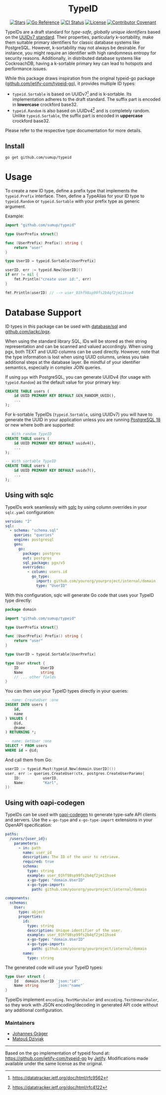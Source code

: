 <div align="center">

# TypeID

[![Stars](https://img.shields.io/github/stars/sumup/typeid?style=social)](https://github.com/sumup/typeid/)
[![Go Reference](https://pkg.go.dev/badge/github.com/sumup/typeid.svg)](https://pkg.go.dev/github.com/sumup/typeid)
[![CI Status](https://github.com/sumup/typeid/workflows/CI/badge.svg)](https://github.com/sumup/typeid/actions/workflows/ci.yml)
[![License](https://img.shields.io/github/license/sumup/typeid)](./LICENSE)
[![Contributor Covenant](https://img.shields.io/badge/Contributor%20Covenant-v2.1%20adopted-ff69b4.svg)](https://github.com/sumup/typeid/tree/main/CODE_OF_CONDUCT.md)

</div>

TypeIDs are a draft standard for *type-safe, globally unique identifiers* based on the [UUIDv7 standard](https://datatracker.ietf.org/doc/html/rfc9562). Their properties, particularly k-sortability, make them suitable primary identifiers for classic database systems like PostgreSQL. However, k-sortability may not always be desirable. For instance, you might require an identifier with high randomness entropy for security reasons. Additionally, in distributed database systems like CockroachDB, having a k-sortable primary key can lead to hotspots and performance issues.

While this package draws inspiration from the original typeid-go package ([github.com/jetify-com/typeid-go](https://github.com/jetify-com/typeid-go)), it provides multiple ID types:

- `typeid.Sortable` is based on UUIDv7[^UUIDv7] and is k-sortable. Its implementation adheres to the draft standard. The suffix part is encoded in **lowercase** crockford base32.
- `typeid.Random` is also based on UUIDv4[^UUIDv4] and is completely random. Unlike `typeid.Sortable`, the suffix part is encoded in **uppercase** crockford base32.

Please refer to the respective type documentation for more details.

## Install

```shell
go get github.com/sumup/typeid
```

# Usage

To create a new ID type, define a prefix type that implements the `typeid.Prefix` interface. Then, define a TypeAlias for your ID type to `typeid.Random` or `typeid.Sortable` with your prefix type as generic argument.

Example:

```go
import "github.com/sumup/typeid"

type UserPrefix struct{}

func (UserPrefix) Prefix() string {
    return "user"
}

type UserID = typeid.Sortable[UserPrefix]

userID, err := typeid.New[UserID]()
if err != nil {
    fmt.Println("create user id:", err)
}

fmt.Println(userID) // --> user_01hf98sp99fs2b4qf2jm11hse4
```

# Database Support

ID types in this package can be used with [database/sql](https://pkg.go.dev/database/sql) and [github.com/jackc/pgx](https://pkg.go.dev/github.com/jackc/pgx/v5).

When using the standard library SQL, IDs will be stored as their string representation and can be scanned and valued accordingly. When using pgx, both TEXT and UUID columns can be used directly. However, note that the type information is lost when using UUID columns, unless you take additional steps at the database layer. Be mindful of your identifier semantics, especially in complex JOIN queries.

If using `pgx` with PostgreSQL, you can generate UUIDv4 (for usage with `typeid.Random`) as the default value for your primary key:

```sql
CREATE TABLE users (
    id UUID PRIMARY KEY DEFAULT GEN_RANDOM_UUID(),
    ...
);
```

For k-sortable TypeIDs (`typeid.Sortable`, using UUIDv7) you will have to generate the UUID in your application unless you are running [PostgreSQL 18](https://www.thenile.dev/blog/uuidv7) or new where both are supported:

```sql
-- With random TypeID
CREATE TABLE users (
    id UUID PRIMARY KEY DEFAULT uuidv4(),
    ...
);

-- With sortable TypeID
CREATE TABLE users (
    id UUID PRIMARY KEY DEFAULT uuidv7(),
    ...
);
```

## Using with sqlc

TypeIDs work seamlessly with [sqlc](https://sqlc.dev/) by using column overrides in your `sqlc.yaml` configuration:

```yaml
version: "2"
sql:
  - schema: "schema.sql"
    queries: "queries"
    engine: postgresql
    gen:
      go:
        package: postgres
        out: postgres
        sql_package: pgx/v5
        overrides:
          - column: users.id
            go_type:
              import: github.com/yourorg/yourproject/internal/domain
              type: "UserID"
```

With this configuration, sqlc will generate Go code that uses your TypeID type directly:

```go
package domain

import "github.com/sumup/typeid"

type UserPrefix struct{}

func (UserPrefix) Prefix() string {
    return "user"
}

type UserID = typeid.Sortable[UserPrefix]

type User struct {
    ID          UserID
    Name        string
    // ... other fields
}
```

You can then use your TypeID types directly in your queries:

```sql
-- name: CreateUser :one
INSERT INTO users (
    id,
    name
) VALUES (
    @id,
    @name
) RETURNING *;

-- name: GetUser :one
SELECT * FROM users
WHERE id = @id;
```

And call them from Go:

```go
userID := typeid.Must(typeid.New[domain.UserID]())
user, err := queries.CreateUser(ctx, postgres.CreateUserParams{
    ID:          userID,
    Name:        "Karl",
})
```

## Using with oapi-codegen

TypeIDs can be used with [oapi-codegen](https://github.com/oapi-codegen/oapi-codegen) to generate type-safe API clients and servers. Use the `x-go-type` and `x-go-type-import` extensions in your OpenAPI specification:

```yaml
paths:
  /users/{user_id}:
    parameters:
      - in: path
        name: user_id
        description: The ID of the uesr to retrieve.
        required: true
        schema:
          type: string
          example: user_01hf98sp99fs2b4qf2jm11hse4
          x-go-type: "domain.UserID"
          x-go-type-import:
            path: github.com/yourorg/yourproject/internal/domain

components:
  schemas:
    User:
      type: object
      properties:
        id:
          type: string
          description: Unique identifier of the user.
          example: user_01hf98sp99fs2b4qf2jm11hse4
          x-go-type: "domain.UserID"
          x-go-type-import:
            path: github.com/yourorg/yourproject/internal/domain
        name:
          type: string
```

The generated code will use your TypeID types:

```go
type User struct {
    Id   domain.UserID `json:"id"`
    Name string        `json:"name"`
}
```

TypeIDs implement `encoding.TextMarshaler` and `encoding.TextUnmarshaler`, so they work with JSON encoding/decoding in generated API code without any additional configuration.

### Maintainers

- [Johannes Gräger](mailto:johannes.graeger@sumup.com)
- [Matouš Dzivjak](mailto:matous.dzivjak@sumup.com)

---

Based on the go implementation of typeid found at: https://github.com/jetify-com/typeid-go by [Jetify](https://www.jetify.com/).
Modifications made available under the same license as the original.

[^UUIDv7]: https://datatracker.ietf.org/doc/html/rfc9562
[^UUIDv4]: https://datatracker.ietf.org/doc/html/rfc4122
